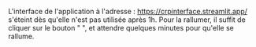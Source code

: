 L'interface de l'application à l'adresse : https://crpinterface.streamlit.app/ s'éteint dès qu'elle n'est pas utilisée après 1h. Pour la rallumer, il suffit de cliquer sur le bouton "     ", et attendre quelques minutes pour qu'elle se rallume. 
